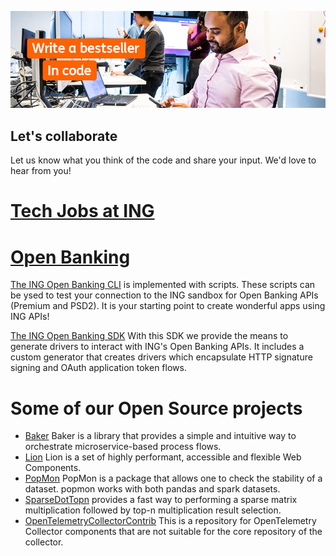 ![Open Source at ING Bank](https://github.com/ing-bank/.github/blob/main/images/open-at-ing.png)

## Let's collaborate

Let us know what you think of the code and share your input. We'd love to hear from you!

# [Tech Jobs at ING](https://ing.jobs)

# [Open Banking](https://developer.ing.com/openbanking/home)

[The ING Open Banking CLI](https://github.com/ing-bank/ing-open-banking-cli) is implemented with scripts.
These scripts can be ysed to test your connection to the ING sandbox for Open Banking APIs (Premium and PSD2).
It is your starting point to create wonderful apps using ING APIs!

[The ING Open Banking SDK](https://github.com/ing-bank/ing-open-banking-sdk)
With this SDK we provide the means to generate drivers to interact with ING's Open Banking APIs.
It includes a custom generator that creates drivers which encapsulate HTTP signature signing and OAuth application token flows.

# Some of our Open Source projects

* [Baker](https://github.com/ing-bank/baker) Baker is a library that provides a simple and intuitive way to orchestrate microservice-based process flows.
* [Lion](https://github.com/ing-bank/lion) Lion is a set of highly performant, accessible and flexible Web Components.
* [PopMon](https://github.com/ing-bank/popmon) PopMon is a package that allows one to check the stability of a dataset. popmon works with both pandas and spark datasets.
* [SparseDotTopn](https://github.com/ing-bank/sparse_dot_topn) provides a fast way to performing a sparse matrix multiplication followed by top-n multiplication result selection.
* [OpenTelemetryCollectorContrib](https://github.com/ing-bank/opentelemetry-collector-contrib) This is a repository for OpenTelemetry Collector components that are not suitable for the core repository of the collector.



